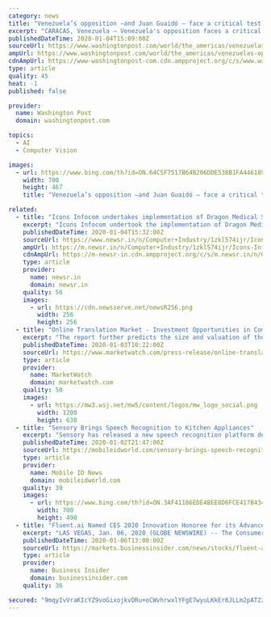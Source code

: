 ```yaml
---
category: news
title: "Venezuela’s opposition —and Juan Guaidó — face a critical test on Sunday in National Assembly vote."
excerpt: "CARACAS, Venezuela — Venezuela's opposition faces a critical test on Sunday, when its leader, Juan Guaidó, will seek reelection as head of the National Assembly — a title that forms the basis of his recognition as Venezuela's true head of state by nearly 60 countries around the globe. For Guaidó, the vote amounts to a do-or-die moment."
publishedDateTime: 2020-01-04T15:09:00Z
sourceUrl: https://www.washingtonpost.com/world/the_americas/venezuelas-opposition-and-juan-guaido--face-a-critical-test-on-sunday-in-national-assembly-vote/2020/01/03/e246c3b8-2b20-11ea-bffe-020c88b3f120_story.html
ampUrl: https://www.washingtonpost.com/world/the_americas/venezuelas-opposition-and-juan-guaido--face-a-critical-test-on-sunday-in-national-assembly-vote/2020/01/03/e246c3b8-2b20-11ea-bffe-020c88b3f120_story.html?outputType=amp
cdnAmpUrl: https://www-washingtonpost-com.cdn.ampproject.org/c/s/www.washingtonpost.com/world/the_americas/venezuelas-opposition-and-juan-guaido--face-a-critical-test-on-sunday-in-national-assembly-vote/2020/01/03/e246c3b8-2b20-11ea-bffe-020c88b3f120_story.html?outputType=amp
type: article
quality: 45
heat: -1
published: false

provider:
  name: Washington Post
  domain: washingtonpost.com

topics:
  - AI
  - Computer Vision

images:
  - url: https://www.bing.com/th?id=ON.64C5F7517B64B206DDE538B1FA446189
    width: 700
    height: 467
    title: "Venezuela’s opposition —and Juan Guaidó — face a critical test on Sunday in National Assembly vote."

related:
  - title: "Icons Infocom undertakes implementation of Dragon Medical Speech Recognition"
    excerpt: "Icons Infocom undertook the implementation of Dragon Medical Speech Recognition with Philips digital workflow solution for one of the leading hospitals in India. The client faced several challenges and was looking to eliminate them. Some of the major problems included lack of qualified medical stenos, high dependency on stenos even in critical ..."
    publishedDateTime: 2020-01-04T15:32:00Z
    sourceUrl: https://www.newsr.in/n/Computer+Industry/1zkl574ijr/Icons-Infocom-undertakes-implementation-of-Dragon-Medical-Speech.htm
    ampUrl: https://m.newsr.in/n/Computer+Industry/1zkl574ijr/Icons-Infocom-undertakes-implementation-of-Dragon-Medical-Speech.htm
    cdnAmpUrl: https://m-newsr-in.cdn.ampproject.org/c/s/m.newsr.in/n/Computer+Industry/1zkl574ijr/Icons-Infocom-undertakes-implementation-of-Dragon-Medical-Speech.htm
    type: article
    provider:
      name: newsr.in
      domain: newsr.in
    quality: 56
    images:
      - url: https://cdn.newsserve.net/newsR256.png
        width: 256
        height: 256
  - title: "Online Translation Market - Investment Opportunities in Competitive Environment"
    excerpt: "The report further predicts the size and valuation of the global market during the forecast period. Online translation refers to the machine translation which converts the one language into another. With over 6500 languages across the world, it's humanly impossible for an individual to have a sound understanding of many of them. Online ..."
    publishedDateTime: 2020-01-03T10:22:00Z
    sourceUrl: https://www.marketwatch.com/press-release/online-translation-market---investment-opportunities-in-competitive-environment-2020-01-03
    type: article
    provider:
      name: MarketWatch
      domain: marketwatch.com
    quality: 50
    images:
      - url: https://mw3.wsj.net/mw5/content/logos/mw_logo_social.png
        width: 1200
        height: 630
  - title: "Sensory Brings Speech Recognition to Kitchen Appliances"
    excerpt: "Sensory has released a new speech recognition platform designed for smart appliances like microwaves and refrigerators. The platform is essentially a modified version of the company’s TrulyNatural technology. According to Sensory, the new solution is noteworthy because it does not raise the privacy concerns of competing virtual assistants."
    publishedDateTime: 2020-01-02T21:47:00Z
    sourceUrl: https://mobileidworld.com/sensory-brings-speech-recognition-kitchen-appliances-010202/
    type: article
    provider:
      name: Mobile ID News
      domain: mobileidworld.com
    quality: 39
    images:
      - url: https://www.bing.com/th?id=ON.3AF41186EDE4BEE8D6FCE417B434A477
        width: 700
        height: 490
  - title: "Fluent.ai Named CES 2020 Innovation Honoree for its Advancements in Voice Recognition Technology"
    excerpt: "LAS VEGAS, Jan. 06, 2020 (GLOBE NEWSWIRE) -- The Consumer Technology Association (CTA) is honoring Fluent.ai, a Canadian technology company, for its groundbreaking work with speech recognition technology and artificial intelligence (AI). Fluent.ai is one of several groundbreaking technology companies being recognized as an Innovation Awards ..."
    publishedDateTime: 2020-01-06T13:00:00Z
    sourceUrl: https://markets.businessinsider.com/news/stocks/fluent-ai-named-ces-2020-innovation-honoree-for-its-advancements-in-voice-recognition-technology-1028796191
    type: article
    provider:
      name: Business Insider
      domain: businessinsider.com
    quality: 36

secured: "9mqyIvVraKIcYZ9voGixojkvDRu+oCWvhrwxlYFgE7wyuLKkEr6JLLm2pATZz8M8B/r/RbPmhxc6HtTv+rjxjOmNUGW2bdghjJS3+ORDk1NrCpQ9E+4UgWONagq27YwHMmbxozNsdbq/6PnRcA/MCV/4chOLZB837kTDBn1BUsHPtEagDfj3TVHos8umNb1dpdJNdPzBPh9aZZgXL3YGn32rCF7PkF7ZV+OAgdAfY0wZAJhL20n8EFSq9J7T9N8lNKMVA1EArgdgbRjWEL6XKQ==;r0VQK+Zp5asbWvXgzm/LRA=="
---
```


